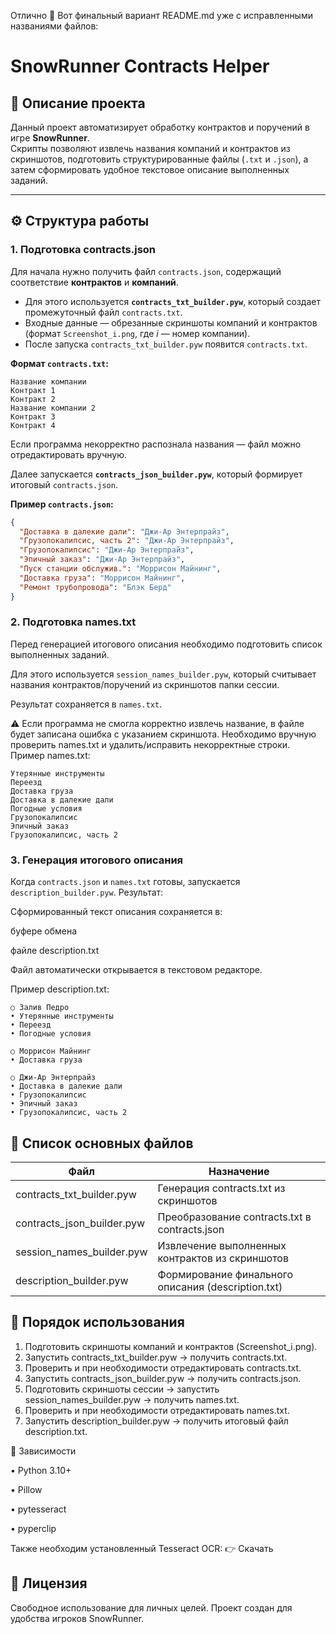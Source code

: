 Отлично 🙌
Вот финальный вариант README.md уже с исправленными названиями файлов:

# SnowRunner Contracts Helper

## 📌 Описание проекта

Данный проект автоматизирует обработку контрактов и поручений в игре **SnowRunner**.  
Скрипты позволяют извлечь названия компаний и контрактов из скриншотов, подготовить структурированные файлы (`.txt` и `.json`), а затем сформировать удобное текстовое описание выполненных заданий.

---

## ⚙️ Структура работы

### 1. Подготовка contracts.json

Для начала нужно получить файл `contracts.json`, содержащий соответствие **контрактов** и **компаний**.

- Для этого используется **`contracts_txt_builder.pyw`**, который создает промежуточный файл `contracts.txt`.
- Входные данные — обрезанные скриншоты компаний и контрактов (формат `Screenshot_i.png`, где _i_ — номер компании).
- После запуска `contracts_txt_builder.pyw` появится `contracts.txt`.

**Формат `contracts.txt`:**

```
Название компании
Контракт 1
Контракт 2
Название компании 2
Контракт 3
Контракт 4
```

Если программа некорректно распознала названия — файл можно отредактировать вручную.

Далее запускается **`contracts_json_builder.pyw`**, который формирует итоговый `contracts.json`.

**Пример `contracts.json`:**

```json
{
  "Доставка в далекие дали": "Джи-Ар Энтерпрайз",
  "Грузопокалипсис, часть 2": "Джи-Ар Энтерпрайз",
  "Грузопокалипсис": "Джи-Ар Энтерпрайз",
  "Эпичный заказ": "Джи-Ар Энтерпрайз",
  "Пуск станции обслужив.": "Моррисон Майнинг",
  "Доставка груза": "Моррисон Майнинг",
  "Ремонт трубопровода": "Блэк Берд"
}
```

### 2. Подготовка names.txt

Перед генерацией итогового описания необходимо подготовить список выполненных заданий.

Для этого используется `session_names_builder.pyw`, который считывает названия контрактов/поручений из скриншотов папки сессии.

Результат сохраняется в `names.txt`.

⚠️ Если программа не смогла корректно извлечь название, в файле будет записана ошибка с указанием скриншота.
Необходимо вручную проверить names.txt и удалить/исправить некорректные строки.
Пример names.txt:

```
Утерянные инструменты
Переезд
Доставка груза
Доставка в далекие дали
Погодные условия
Грузопокалипсис
Эпичный заказ
Грузопокалипсис, часть 2
```

### 3. Генерация итогового описания

Когда `contracts.json` и `names.txt` готовы, запускается `description_builder.pyw`.
Результат:

Сформированный текст описания сохраняется в:

буфере обмена

файле description.txt

Файл автоматически открывается в текстовом редакторе.

Пример description.txt:

```
○ Залив Педро
• Утерянные инструменты
• Переезд
• Погодные условия

○ Моррисон Майнинг
• Доставка груза

○ Джи-Ар Энтерпрайз
• Доставка в далекие дали
• Грузопокалипсис
• Эпичный заказ
• Грузопокалипсис, часть 2
```

## 📂 Список основных файлов

| Файл                       | Назначение                                         |
| -------------------------- | -------------------------------------------------- |
| contracts_txt_builder.pyw  | Генерация contracts.txt из скриншотов              |
| contracts_json_builder.pyw | Преобразование contracts.txt в contracts.json      |
| session_names_builder.pyw  | Извлечение выполненных контрактов из скриншотов    |
| description_builder.pyw    | Формирование финального описания (description.txt) |

## 🚀 Порядок использования

1. Подготовить скриншоты компаний и контрактов (Screenshot_i.png).
2. Запустить contracts_txt_builder.pyw → получить contracts.txt.
3. Проверить и при необходимости отредактировать contracts.txt.
4. Запустить contracts_json_builder.pyw → получить contracts.json.
5. Подготовить скриншоты сессии → запустить session_names_builder.pyw → получить names.txt.
6. Проверить и при необходимости отредактировать names.txt.
7. Запустить description_builder.pyw → получить итоговый файл description.txt.

🔨 Зависимости

• Python 3.10+

• Pillow

• pytesseract

• pyperclip

Также необходим установленный Tesseract OCR:
👉 Скачать

## 📑 Лицензия

Свободное использование для личных целей.
Проект создан для удобства игроков SnowRunner.
